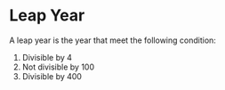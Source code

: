 # Leap Year

A leap year is the year that meet the following condition:
1. Divisible by 4
2. Not divisible by 100
3. Divisible by 400
